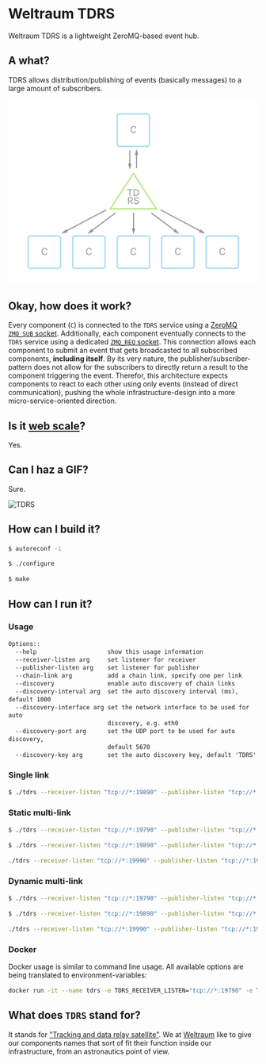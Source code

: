 # Weltraum TDRS
Weltraum TDRS is a lightweight ZeroMQ-based event hub.

## A what?

TDRS allows distribution/publishing of events (basically messages) to a large amount of subscribers.

![TDRS overview](README/tdrs01@2x.png)

## Okay, how does it work?

Every component (`C`) is connected to the `TDRS` service using a [ZeroMQ](http://zeromq.org) [`ZMQ_SUB` socket](http://api.zeromq.org/4-0:zmq-socket#toc10). Additionally, each component eventually connects to the `TDRS` service using a dedicated [`ZMQ_REQ` socket](http://api.zeromq.org/4-0:zmq-socket#toc4). This connection allows each component to submit an event that gets broadcasted to all subscribed components, **including itself**. By its very nature, the publisher/subscriber-pattern does not allow for the subscribers to directly return a result to the component triggering the event. Therefor, this architecture expects components to react to each other using only events (instead of direct communication), pushing the whole infrastructure-design into a more micro-service-oriented direction.

## Is it [web scale](https://www.youtube.com/watch?v=b2F-DItXtZs)?

Yes.

## Can I haz a GIF?

Sure.

![TDRS](README/tdrs01.gif)

## How can I build it?

```bash
$ autoreconf -i
```

```bash
$ ./configure
```

```bash
$ make
```

## How can I run it?

### Usage

```
Options::
  --help                    show this usage information
  --receiver-listen arg     set listener for receiver
  --publisher-listen arg    set listener for publisher
  --chain-link arg          add a chain link, specify one per link
  --discovery               enable auto discovery of chain links
  --discovery-interval arg  set the auto discovery interval (ms), default 1000
  --discovery-interface arg set the network interface to be used for auto
                            discovery, e.g. eth0
  --discovery-port arg      set the UDP port to be used for auto discovery,
                            default 5670
  --discovery-key arg       set the auto discovery key, default 'TDRS'
```

### Single link

```bash
$ ./tdrs --receiver-listen "tcp://*:19890" --publisher-listen "tcp://*:19891"
```

### Static multi-link

```bash
$ ./tdrs --receiver-listen "tcp://*:19790" --publisher-listen "tcp://*:19791" --chain-link "tcp://127.0.0.1:19891" --chain-link "tcp://127.0.0.1:19991"
```

```bash
$ ./tdrs --receiver-listen "tcp://*:19890" --publisher-listen "tcp://*:19891" --chain-link "tcp://127.0.0.1:19791" --chain-link "tcp://127.0.0.1:19991"
```

```bash
./tdrs --receiver-listen "tcp://*:19990" --publisher-listen "tcp://*:19991" --chain-link "tcp://127.0.0.1:19891" --chain-link "tcp://127.0.0.1:19791"
```

### Dynamic multi-link

```bash
$ ./tdrs --receiver-listen "tcp://*:19790" --publisher-listen "tcp://*:19791" --discovery
```

```bash
$ ./tdrs --receiver-listen "tcp://*:19890" --publisher-listen "tcp://*:19891" --discovery
```

```bash
./tdrs --receiver-listen "tcp://*:19990" --publisher-listen "tcp://*:19991" --discovery
```

### Docker

Docker usage is similar to command line usage. All available options are being translated to environment-variables:

```bash
docker run -it --name tdrs -e TDRS_RECEIVER_LISTEN="tcp://*:19790" -e TDRS_PUBLISHER_LISTEN="tcp://*:19791" -e TDRS_DISCOVERY=true weltraum/tdrs
```

## What does `TDRS` stand for?

It stands for ["Tracking and data relay satellite"](https://en.wikipedia.org/wiki/Tracking_and_data_relay_satellite). We at [Weltraum](https://weltraum.co) like to give our components names that sort of fit their function inside our infrastructure, from an astronautics point of view.
